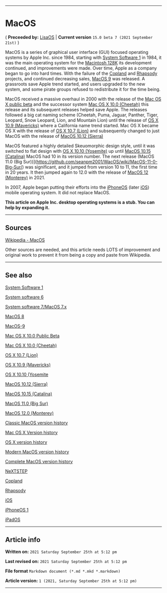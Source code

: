   
***

# MacOS

( **Preceeded by:** [LisaOS](https://github.com/seanpm2001/WacOS/wiki/LisaOS/) | **Current version** `15.0 beta 7 (2021 September 21st)` )

MacOS is a series of graphical user interface (GUI) focused operating systems by Apple Inc. since 1984, starting with [System Software 1](https://github.com/seanpm2001/WacOS/wiki/Apple-System-1) in 1984, it was the main operating system for the [Macintosh 128K](https://github.com/seanpm2001/WacOS/wiki/Macintosh-128K/) its development continued, and improvements were made. Over time, Apple as a company began to go into hard times. With the failure of the [Copland](https://github.com/seanpm2001/WacOS/wiki/Copland/) and [Rhapsody](https://github.com/seanpm2001/WacOS/wiki/Rhapsody/) projects, and continued decreasing sales, [MacOS 9](https://github.com/seanpm2001/WacOS/wiki/MacOS-9/) was released. A grassroots save Apple trend started, and users upgraded to the new system, and some pirate groups refused to redistribute it for the time being.

MacOS received a massive overhaul in 2000 with the release of the [Mac OS X public beta](https://github.com/seanpm2001/WacOS/wiki/Mac-OS-X-Public-beta/) and the successor system [Mac OS X 10.0 (Cheetah)](https://github.com/seanpm2001/WacOS/wiki/Mac-OS-X-10-0-Cheetah/) this release and its subsequent releases helped save Apple. The releases followed a big cat naming scheme (Cheetah, Puma, Jaguar, Panther, Tiger, Leopard, Snow Leopard, Lion, and Mountain Lion) until the release of [OS X 10.9 (Mavericks)](https://github.com/seanpm2001/WacOS/wiki/OS-X-10-9-Mavericks/) where a California name trend started. Mac OS X became OS X with the release of [OS X 10.7 (Lion)](https://github.com/seanpm2001/WacOS/wiki/OS-X-10-7/) and subsequently changed to just MacOS with the release of [MacOS 10.12 (Sierra)](https://github.com/seanpm2001/WacOS/wiki/MacOS-10-12-Sierra/)

MacOS featured a highly detailed Skeuomorphic design style, until it was switched to flat design with [OS X 10.10 (Yosemite)](https://github.com/seanpm2001/WacOS/wiki/OS-X-10-10/) up until [MacOS 10.15 (Catalina)](https://github.com/seanpm2001/WacOS/wiki/MacOS-10-15-Catalina/) MacOS had 10 in its version number. The next release (MacOS 11.0 (Big Sur))](https://github.com/seanpm2001/WacOS/wiki/MacOS-11-0-Big-Sur/) was significant, and it jumped from version 10 to 11, the first time in 20 years. It then jumped again to 12.0 with the release of [MacOS 12 (Monterey)](https://github.com/seanpm2001/WacOS/wiki/MacOS-12-0-Monterey/) in 2021.

In 2007, Apple began putting their efforts into the [iPhoneOS](https://github.com/seanpm2001/WacOS/wiki/iPhoneOS/) (later [iOS](https://github.com/seanpm2001/WacOS/wiki/iOS/)) mobile operating system. It did not replace MacOS.

**This article on Apple Inc. desktop operating systems is a stub. You can help by expanding it.**

***

## Sources

[Wikipedia - MacOS](https://en.wikipedia.org/wiki/MacOS)

Other sources are needed, and this article needs LOTS of improvement and original work to prevent it from being a copy and paste from Wikipedia.

***

## See also

[System Software 1](https://github.com/seanpm2001/WacOS/wiki/Apple-System-1/)

[System software 6](https://github.com/seanpm2001/WacOS/wiki/Apple-System-6/)

[System software 7/MacOS 7.x](https://github.com/seanpm2001/WacOS/wiki/MacOS-7/)

[MacOS 8](https://github.com/seanpm2001/WacOS/wiki/MacOS-8/)

[MacOS-9](https://github.com/seanpm2001/WacOS/wiki/MacOS-9/)

[Mac OS X 10.0 Public Beta](https://github.com/seanpm2001/WacOS/wiki/Mac-OS-X-Public-Beta/)

[Mac OS X 10.0 (Cheetah)](https://github.com/seanpm2001/WacOS/wiki/Mac-OS-X-10-0-Cheetah/)

[OS X 10.7 (Lion)](https://github.com/seanpm2001/WacOS/wiki/OS-X-10-7-Lion/)

[OS X 10.9 (Mavericks)](https://github.com/seanpm2001/WacOS/wiki/OS-X-10-9-Mavericks/)

[OS X 10.10 (Yosemite](https://github.com/seanpm2001/WacOS/wiki/OS-X-10-10-Yosemite/)

[MacOS 10.12 (Sierra)](https://github.com/seanpm2001/WacOS/wiki/MacOS-10-12-Sierra/)

[MacOS 10.15 (Catalina)](https://github.com/seanpm2001/WacOS/wiki/MacOS-10-15-Catalina/)

[MacOS 11.0 (Big Sur)](https://github.com/seanpm2001/WacOS/wiki/MacOS-11-0-Big-Sur/)

[MacOS 12.0 (Monterey)](https://github.com/seanpm2001/WacOS/wiki/MacOS-12-0-Monterey/)

[Classic MacOS version history](https://github.com/seanpm2001/WacOS/wiki/Classic-MacOS-version-history/)

[Mac OS X Version history](https://github.com/seanpm2001/WacOS/wiki/Mac-OS-X-version-history/)

[OS X version history](https://github.com/seanpm2001/WacOS/wiki/OS-X-version-history/)

[Modern MacOS version history](https://github.com/seanpm2001/WacOS/wiki/Modern-MacOS-version-history/)

[Complete MacOS version history](https://github.com/seanpm2001/WacOS/wiki/Complete-MacOS-version-history/)

[NeXTSTEP](https://github.com/seanpm2001/WacOS/wiki/NeXTSTEP/)

[Copland](https://github.com/seanpm2001/WacOS/wiki/Copland/)

[Rhapsody](https://github.com/seanpm2001/WacOS/wiki/Rhapsody/)

[iOS](https://github.com/seanpm2001/WacOS/wiki/iOS/)

[iPhoneOS 1](https://github.com/seanpm2001/WacOS/wiki/iPhoneOS-1/)

[iPadOS](https://github.com/seanpm2001/WacOS/wiki/iPadOS/)

***

## Article info

**Written on:** `2021 Saturday September 25th at 5:12 pm`

**Last revised on:** `2021 Saturday September 25th at 5:12 pm`

**File format** `Markdown document (*.md *.mkd *.markdown)`

**Article version:** `1 (2021, Saturday September 25th at 5:12 pm)`

***

<!-- Tools

Quick copy and paste

https://github.com/seanpm2001/WacOS/wiki/

!-->


